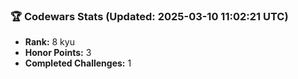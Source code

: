 ### 🏆 Codewars Stats (Updated: 2025-03-10 11:02:21 UTC)

- **Rank:** 8 kyu
- **Honor Points:** 3
- **Completed Challenges:** 1
